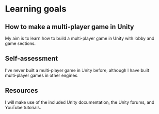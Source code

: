 # Learning goals

## How to make a multi-player game in Unity

My aim is to learn how to build a multi-player game in Unity with lobby and game sections.

## Self-assessment

I've never built a multi-player game in Unity before, although I have built multi-player games in other engines.

## Resources

I will make use of the included Unity documentation, the Unity forums, and YouTube tutorials.
